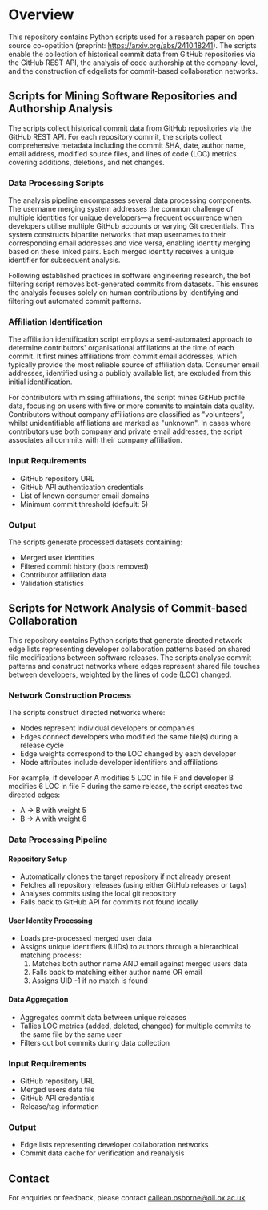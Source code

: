 # Overview

This repository contains Python scripts used for a research paper on open source co-opetition (preprint: https://arxiv.org/abs/2410.18241). The scripts enable the collection of historical commit data from GitHub repositories via the GitHub REST API, the analysis of code authorship at the company-level, and the construction of edgelists for commit-based collaboration networks. 


## Scripts for Mining Software Repositories and Authorship Analysis

The scripts collect historical commit data from GitHub repositories via the GitHub REST API. For each repository commit, the scripts collect comprehensive metadata including the commit SHA, date, author name, email address, modified source files, and lines of code (LOC) metrics covering additions, deletions, and net changes.

### Data Processing Scripts

The analysis pipeline encompasses several data processing components. The username merging system addresses the common challenge of multiple identities for unique developers—a frequent occurrence when developers utilise multiple GitHub accounts or varying Git credentials. This system constructs bipartite networks that map usernames to their corresponding email addresses and vice versa, enabling identity merging based on these linked pairs. Each merged identity receives a unique identifier for subsequent analysis.

Following established practices in software engineering research, the bot filtering script removes bot-generated commits from datasets. This ensures the analysis focuses solely on human contributions by identifying and filtering out automated commit patterns.

### Affiliation Identification

The affiliation identification script employs a semi-automated approach to determine contributors' organisational affiliations at the time of each commit. It first mines affiliations from commit email addresses, which typically provide the most reliable source of affiliation data. Consumer email addresses, identified using a publicly available list, are excluded from this initial identification.

For contributors with missing affiliations, the script mines GitHub profile data, focusing on users with five or more commits to maintain data quality. Contributors without company affiliations are classified as "volunteers", whilst unidentifiable affiliations are marked as "unknown". In cases where contributors use both company and private email addresses, the script associates all commits with their company affiliation.

### Input Requirements

- GitHub repository URL
- GitHub API authentication credentials
- List of known consumer email domains
- Minimum commit threshold (default: 5)

### Output

The scripts generate processed datasets containing:
- Merged user identities
- Filtered commit history (bots removed)
- Contributor affiliation data
- Validation statistics


## Scripts for Network Analysis of Commit-based Collaboration
This repository contains Python scripts that generate directed network edge lists representing developer collaboration patterns based on shared file modifications between software releases. The scripts analyse commit patterns and construct networks where edges represent shared file touches between developers, weighted by the lines of code (LOC) changed.

### Network Construction Process

The scripts construct directed networks where:
- Nodes represent individual developers or companies
- Edges connect developers who modified the same file(s) during a release cycle
- Edge weights correspond to the LOC changed by each developer
- Node attributes include developer identifiers and affiliations

For example, if developer A modifies 5 LOC in file F and developer B modifies 6 LOC in file F during the same release, the script creates two directed edges:
- A → B with weight 5
- B → A with weight 6

### Data Processing Pipeline

#### Repository Setup
- Automatically clones the target repository if not already present
- Fetches all repository releases (using either GitHub releases or tags)
- Analyses commits using the local git repository
- Falls back to GitHub API for commits not found locally

#### User Identity Processing
- Loads pre-processed merged user data
- Assigns unique identifiers (UIDs) to authors through a hierarchical matching process:
  1. Matches both author name AND email against merged users data
  2. Falls back to matching either author name OR email
  3. Assigns UID -1 if no match is found

#### Data Aggregation
- Aggregates commit data between unique releases
- Tallies LOC metrics (added, deleted, changed) for multiple commits to the same file by the same user
- Filters out bot commits during data collection

### Input Requirements
- GitHub repository URL
- Merged users data file
- GitHub API credentials
- Release/tag information

### Output
- Edge lists representing developer collaboration networks
- Commit data cache for verification and reanalysis

## Contact
For enquiries or feedback, please contact cailean.osborne@oii.ox.ac.uk
